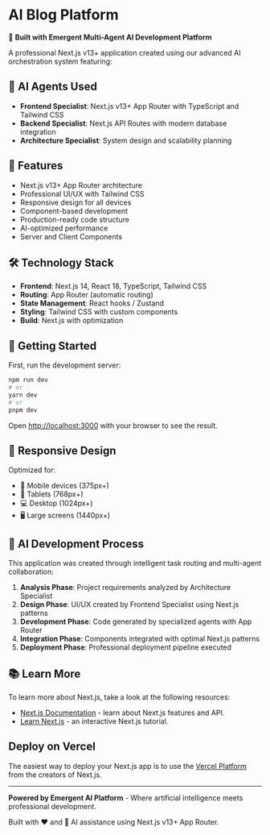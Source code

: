 # AI Blog Platform

🤖 **Built with Emergent Multi-Agent AI Development Platform**

A professional Next.js v13+ application created using our advanced AI orchestration system featuring:

## 🎯 AI Agents Used
- **Frontend Specialist**: Next.js v13+ App Router with TypeScript and Tailwind CSS
- **Backend Specialist**: Next.js API Routes with modern database integration  
- **Architecture Specialist**: System design and scalability planning

## 🚀 Features
- Next.js v13+ App Router architecture
- Professional UI/UX with Tailwind CSS
- Responsive design for all devices
- Component-based development
- Production-ready code structure
- AI-optimized performance
- Server and Client Components

## 🛠️ Technology Stack
- **Frontend**: Next.js 14, React 18, TypeScript, Tailwind CSS
- **Routing**: App Router (automatic routing)
- **State Management**: React hooks / Zustand
- **Styling**: Tailwind CSS with custom components
- **Build**: Next.js with optimization

## 🎨 Getting Started

First, run the development server:

```bash
npm run dev
# or
yarn dev
# or
pnpm dev
```

Open [http://localhost:3000](http://localhost:3000) with your browser to see the result.

## 📱 Responsive Design
Optimized for:
- 📱 Mobile devices (375px+)
- 📲 Tablets (768px+)  
- 💻 Desktop (1024px+)
- 🖥️ Large screens (1440px+)

## 🧠 AI Development Process
This application was created through intelligent task routing and multi-agent collaboration:

1. **Analysis Phase**: Project requirements analyzed by Architecture Specialist
2. **Design Phase**: UI/UX created by Frontend Specialist using Next.js patterns
3. **Development Phase**: Code generated by specialized agents with App Router
4. **Integration Phase**: Components integrated with optimal Next.js patterns
5. **Deployment Phase**: Professional deployment pipeline executed

## 📚 Learn More

To learn more about Next.js, take a look at the following resources:

- [Next.js Documentation](https://nextjs.org/docs) - learn about Next.js features and API.
- [Learn Next.js](https://nextjs.org/learn) - an interactive Next.js tutorial.

## Deploy on Vercel

The easiest way to deploy your Next.js app is to use the [Vercel Platform](https://vercel.com/new?utm_medium=default-template&filter=next.js&utm_source=create-next-app&utm_campaign=create-next-app-readme) from the creators of Next.js.

---

**Powered by Emergent AI Platform** - Where artificial intelligence meets professional development.

Built with ❤️ and 🤖 AI assistance using Next.js v13+ App Router.
